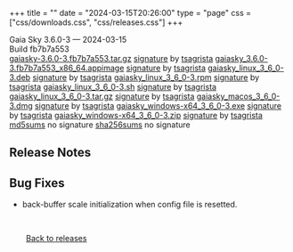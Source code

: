 +++
title = ""
date = "2024-03-15T20:26:00"
type = "page"
css = ["css/downloads.css", "css/releases.css"]
+++

<div class="download-container">
<div id="download-title">
Gaia Sky <span class="downloads-version">3.6.0-3</span> — <span class="downloads-releasedate">2024-03-15</span></div>
<div class="downloads-build">Build fb7b7a553</div>
<div class="download-section">
<a href="https://gaia.ari.uni-heidelberg.de/gaiasky/releases/3.6.0-3.fb7b7a553/gaiasky-3.6.0-3.fb7b7a553.tar.gz" class="download-button">gaiasky-3.6.0-3.fb7b7a553.tar.gz</a>
<span class="signature">
<a href="https://gaia.ari.uni-heidelberg.de/gaiasky/releases/3.6.0-3.fb7b7a553/gaiasky-3.6.0-3.fb7b7a553.tar.gz.sig">signature</a>  by  <a href="https://keyserver.ubuntu.com/pks/lookup?search=0x448C2B189756743013D5F7C22FD2A59C1D734C1F&fingerprint=on&op=index">tsagrista</a>
</span>
<a href="https://gaia.ari.uni-heidelberg.de/gaiasky/releases/3.6.0-3.fb7b7a553/gaiasky_3.6.0-3.fb7b7a553_x86_64.appimage" class="download-button">gaiasky_3.6.0-3.fb7b7a553_x86_64.appimage</a>
<span class="signature">
<a href="https://gaia.ari.uni-heidelberg.de/gaiasky/releases/3.6.0-3.fb7b7a553/gaiasky_3.6.0-3.fb7b7a553_x86_64.appimage.sig">signature</a>  by  <a href="https://keyserver.ubuntu.com/pks/lookup?search=0x448C2B189756743013D5F7C22FD2A59C1D734C1F&fingerprint=on&op=index">tsagrista</a>
</span>
<a href="https://gaia.ari.uni-heidelberg.de/gaiasky/releases/3.6.0-3.fb7b7a553/gaiasky_linux_3_6_0-3.deb" class="download-button">gaiasky_linux_3_6_0-3.deb</a>
<span class="signature">
<a href="https://gaia.ari.uni-heidelberg.de/gaiasky/releases/3.6.0-3.fb7b7a553/gaiasky_linux_3_6_0-3.deb.sig">signature</a>  by  <a href="https://keyserver.ubuntu.com/pks/lookup?search=0x448C2B189756743013D5F7C22FD2A59C1D734C1F&fingerprint=on&op=index">tsagrista</a>
</span>
<a href="https://gaia.ari.uni-heidelberg.de/gaiasky/releases/3.6.0-3.fb7b7a553/gaiasky_linux_3_6_0-3.rpm" class="download-button">gaiasky_linux_3_6_0-3.rpm</a>
<span class="signature">
<a href="https://gaia.ari.uni-heidelberg.de/gaiasky/releases/3.6.0-3.fb7b7a553/gaiasky_linux_3_6_0-3.rpm.sig">signature</a>  by  <a href="https://keyserver.ubuntu.com/pks/lookup?search=0x448C2B189756743013D5F7C22FD2A59C1D734C1F&fingerprint=on&op=index">tsagrista</a>
</span>
<a href="https://gaia.ari.uni-heidelberg.de/gaiasky/releases/3.6.0-3.fb7b7a553/gaiasky_linux_3_6_0-3.sh" class="download-button">gaiasky_linux_3_6_0-3.sh</a>
<span class="signature">
<a href="https://gaia.ari.uni-heidelberg.de/gaiasky/releases/3.6.0-3.fb7b7a553/gaiasky_linux_3_6_0-3.sh.sig">signature</a>  by  <a href="https://keyserver.ubuntu.com/pks/lookup?search=0x448C2B189756743013D5F7C22FD2A59C1D734C1F&fingerprint=on&op=index">tsagrista</a>
</span>
<a href="https://gaia.ari.uni-heidelberg.de/gaiasky/releases/3.6.0-3.fb7b7a553/gaiasky_linux_3_6_0-3.tar.gz" class="download-button">gaiasky_linux_3_6_0-3.tar.gz</a>
<span class="signature">
<a href="https://gaia.ari.uni-heidelberg.de/gaiasky/releases/3.6.0-3.fb7b7a553/gaiasky_linux_3_6_0-3.tar.gz.sig">signature</a>  by  <a href="https://keyserver.ubuntu.com/pks/lookup?search=0x448C2B189756743013D5F7C22FD2A59C1D734C1F&fingerprint=on&op=index">tsagrista</a>
</span>
<a href="https://gaia.ari.uni-heidelberg.de/gaiasky/releases/3.6.0-3.fb7b7a553/gaiasky_macos_3_6_0-3.dmg" class="download-button">gaiasky_macos_3_6_0-3.dmg</a>
<span class="signature">
<a href="https://gaia.ari.uni-heidelberg.de/gaiasky/releases/3.6.0-3.fb7b7a553/gaiasky_macos_3_6_0-3.dmg.sig">signature</a>  by  <a href="https://keyserver.ubuntu.com/pks/lookup?search=0x448C2B189756743013D5F7C22FD2A59C1D734C1F&fingerprint=on&op=index">tsagrista</a>
</span>
<a href="https://gaia.ari.uni-heidelberg.de/gaiasky/releases/3.6.0-3.fb7b7a553/gaiasky_windows-x64_3_6_0-3.exe" class="download-button">gaiasky_windows-x64_3_6_0-3.exe</a>
<span class="signature">
<a href="https://gaia.ari.uni-heidelberg.de/gaiasky/releases/3.6.0-3.fb7b7a553/gaiasky_windows-x64_3_6_0-3.exe.sig">signature</a>  by  <a href="https://keyserver.ubuntu.com/pks/lookup?search=0x448C2B189756743013D5F7C22FD2A59C1D734C1F&fingerprint=on&op=index">tsagrista</a>
</span>
<a href="https://gaia.ari.uni-heidelberg.de/gaiasky/releases/3.6.0-3.fb7b7a553/gaiasky_windows-x64_3_6_0-3.zip" class="download-button">gaiasky_windows-x64_3_6_0-3.zip</a>
<span class="signature">
<a href="https://gaia.ari.uni-heidelberg.de/gaiasky/releases/3.6.0-3.fb7b7a553/gaiasky_windows-x64_3_6_0-3.zip.sig">signature</a>  by  <a href="https://keyserver.ubuntu.com/pks/lookup?search=0x448C2B189756743013D5F7C22FD2A59C1D734C1F&fingerprint=on&op=index">tsagrista</a>
</span>
<a href="https://gaia.ari.uni-heidelberg.de/gaiasky/releases/3.6.0-3.fb7b7a553/md5sums" class="download-button">md5sums</a>
<span class="signature">no signature</span>
<a href="https://gaia.ari.uni-heidelberg.de/gaiasky/releases/3.6.0-3.fb7b7a553/sha256sums" class="download-button">sha256sums</a>
<span class="signature">no signature</span>
</div>
</div>

<section class="release-notes">

# Release Notes


## Bug Fixes
- back-buffer scale initialization when config file is resetted.
</section>


<p class="center-text" style="padding: 30px;">
<i class="fa-solid fa-circle-arrow-left"></i> <a href="/downloads/releases">Back to releases</a>
</p>
